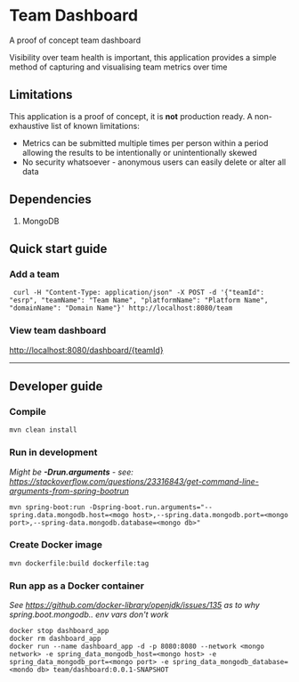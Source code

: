 # Team Dashboard
A proof of concept team dashboard

Visibility over team health is important, this application provides a simple method of capturing and visualising team metrics over time

## Limitations

This application is a proof of concept, it is **not** production ready.
A non-exhaustive list of known limitations:
* Metrics can be submitted multiple times per person within a period allowing the results to be intentionally or unintentionally skewed
* No security whatsoever - anonymous users can easily delete or alter all data

## Dependencies

1. MongoDB

## Quick start guide

### Add a team

```
 curl -H "Content-Type: application/json" -X POST -d '{"teamId": "esrp", "teamName": "Team Name", "platformName": "Platform Name", "domainName": "Domain Name"}' http://localhost:8080/team
```


### View team dashboard

<http://localhost:8080/dashboard/{teamId}>


---

## Developer guide

### Compile

```
mvn clean install
```

### Run in development

*Might be **-Drun.arguments** - see: https://stackoverflow.com/questions/23316843/get-command-line-arguments-from-spring-bootrun*

```
mvn spring-boot:run -Dspring-boot.run.arguments="--spring.data.mongodb.host=<mogo host>,--spring.data.mongodb.port=<mongo port>,--spring-data.mongodb.database=<mongo db>"
```

### Create Docker image

```
mvn dockerfile:build dockerfile:tag
```

### Run app as a Docker container

*See https://github.com/docker-library/openjdk/issues/135 as to why spring.boot.mongodb.. env vars don't work*

```
docker stop dashboard_app
docker rm dashboard_app
docker run --name dashboard_app -d -p 8080:8080 --network <mongo network> -e spring_data_mongodb_host=<mongo host> -e spring_data_mongodb_port=<mongo port> -e spring_data_mongodb_database=<mondo db> team/dashboard:0.0.1-SNAPSHOT
```

